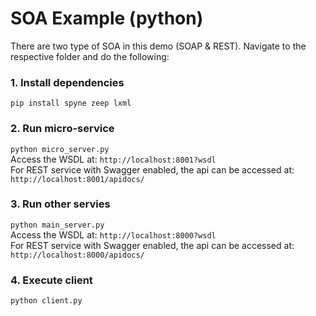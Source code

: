 # SOA Example (python)

There are two type of SOA in this demo (SOAP & REST). Navigate to the respective folder and do the following:

### 1. Install dependencies
```pip install spyne zeep lxml```

### 2. Run micro-service
```python micro_server.py```
<br>Access the WSDL at: `http://localhost:8001?wsdl`
<br>For REST service with Swagger enabled, the api can be accessed at: `http://localhost:8001/apidocs/`

### 3. Run other servies
```python main_server.py```
<br>Access the WSDL at: `http://localhost:8000?wsdl`
<br>For REST service with Swagger enabled, the api can be accessed at: `http://localhost:8000/apidocs/`

### 4. Execute client
```python client.py```




